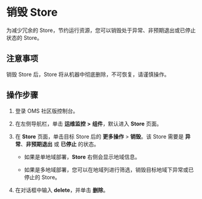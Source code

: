 # 销毁 Store

为减少冗余的 Store，节约运行资源，您可以销毁处于异常、非预期退出或已停止状态的 Store。

## 注意事项

销毁 Store 后，Store 将从机器中彻底删除，不可恢复，请谨慎操作。

## 操作步骤

1. 登录 OMS 社区版控制台。

2. 在左侧导航栏，单击 **运维监控** **\>** **组件**，默认进入 **Store** 页面。

3. 在 **Store** 页面，单击目标 Store 后的 **更多操作** > **销毁**。该 Store 需要是 **异常**、**非预期退出** 或 **已停止** 的状态。

   * 如果是单地域部署，**Store** 右侧会显示地域信息。

   * 如果是多地域部署，您可以在地域列进行筛选，销毁目标地域下异常或已停止的 Store。

4. 在对话框中输入 **delete**，并单击 **删除**。
